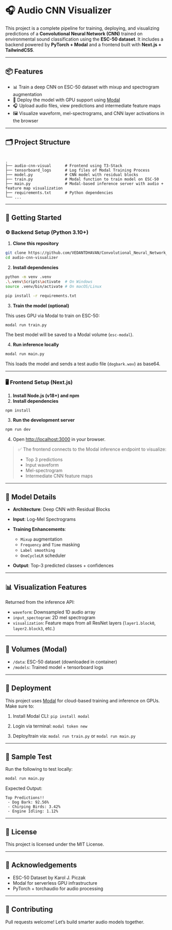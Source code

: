 # 🎧 Audio CNN Visualizer

This project is a complete pipeline for training, deploying, and visualizing predictions of a **Convolutional Neural Network (CNN)** trained on environmental sound classification using the **ESC-50 dataset**. It includes a backend powered by **PyTorch + Modal** and a frontend built with **Next.js + TailwindCSS**.

---

## 📦 Features

- 📊 Train a deep CNN on ESC-50 dataset with mixup and spectrogram augmentation
- 🚀 Deploy the model with GPU support using [Modal](https://modal.com)
- 🎧 Upload audio files, view predictions and intermediate feature maps
- 🖼️ Visualize waveform, mel-spectrograms, and CNN layer activations in the browser

---

## 🗂️ Project Structure

```

.
├── audio-cnn-visual      # Frontend using T3-Stack
├── tensorboard_logs      # Log files of Modal Training Process
├── model.py              # CNN model with residual blocks
├── train.py              # Modal function to train model on ESC-50
├── main.py               # Modal-based inference server with audio + feature map visualization
├── requirements.txt      # Python dependencies
└── ...

````

---

## 🏁 Getting Started

### ⚙️ Backend Setup (Python 3.10+)

1. **Clone this repository**

```bash
git clone https://github.com/VEDANTDHAVAN/Convolutional_Neural_Network_for_Audio.git
cd audio-cnn-visualizer
````

2. **Install dependencies**

```bash
python -m venv .venv
.\.venv\Scripts\activate  # On Windows
source .venv/bin/activate # On macOS/Linux

pip install -r requirements.txt
```

3. **Train the model (optional)**

This uses GPU via Modal to train on ESC-50:

```bash
modal run train.py
```

The best model will be saved to a Modal volume (`esc-modal`).

4. **Run inference locally**

```bash
modal run main.py
```

This loads the model and sends a test audio file (`dogbark.wav`) as base64.

---

### 🖥️ Frontend Setup (Next.js)

1. **Install Node.js (v18+) and npm**
2. **Install dependencies**

```bash
npm install
```

3. **Run the development server**

```bash
npm run dev
```

4. Open [http://localhost:3000](http://localhost:3000) in your browser.

> ✅ The frontend connects to the Modal inference endpoint to visualize:
>
> * Top 3 predictions
> * Input waveform
> * Mel-spectrogram
> * Intermediate CNN feature maps

---

## 🧠 Model Details

* **Architecture**: Deep CNN with Residual Blocks
* **Input**: Log-Mel Spectrograms
* **Training Enhancements**:

  * `Mixup` augmentation
  * `Frequency` and `Time` masking
  * `Label smoothing`
  * `OneCycleLR` scheduler
* **Output**: Top-3 predicted classes + confidences

---

## 📊 Visualization Features

Returned from the inference API:

* `waveform`: Downsampled 1D audio array
* `input_spectogram`: 2D mel spectrogram
* `visualization`: Feature maps from all ResNet layers (`layer1.block0`, `layer2.block3`, etc.)

---

## 📁 Volumes (Modal)

* `/data`: ESC-50 dataset (downloaded in container)
* `/models`: Trained model + tensorboard logs

---

## 🚀 Deployment

This project uses [Modal](https://modal.com) for cloud-based training and inference on GPUs. Make sure to:

1. Install Modal CLI:
   `pip install modal`

2. Login via terminal:
   `modal token new`

3. Deploy/train via:
   `modal run train.py` or `modal run main.py`

---

## 🧪 Sample Test

Run the following to test locally:

```bash
modal run main.py
```

Expected Output:

```
Top Predictions!!
 - Dog Bark: 92.56%
 - Chirping Birds: 3.42%
 - Engine Idling: 1.12%
```

---

## 📜 License

This project is licensed under the MIT License.

---

## 🙌 Acknowledgements

* ESC-50 Dataset by Karol J. Piczak
* Modal for serverless GPU infrastructure
* PyTorch + torchaudio for audio processing

---

## 🤝 Contributing

Pull requests welcome! Let’s build smarter audio models together.

```
